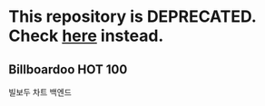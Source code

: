 # This repository is DEPRECATED. Check [here](https://github.com/billboardoo/wakmusic-server) instead.

## Billboardoo HOT 100
빌보두 차트 백엔드
